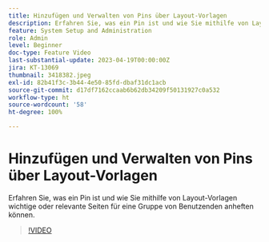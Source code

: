 ```yaml
---
title: Hinzufügen und Verwalten von Pins über Layout-Vorlagen
description: Erfahren Sie, was ein Pin ist und wie Sie mithilfe von Layout-Vorlagen wichtige oder relevante Seiten für eine Gruppe von Benutzenden anheften können.
feature: System Setup and Administration
role: Admin
level: Beginner
doc-type: Feature Video
last-substantial-update: 2023-04-19T00:00:00Z
jira: KT-13069
thumbnail: 3418382.jpeg
exl-id: 82b41f3c-3b44-4e50-85fd-dbaf31dc1acb
source-git-commit: d17df7162ccaab6b62db34209f50131927c0a532
workflow-type: ht
source-wordcount: '58'
ht-degree: 100%

---
```


# Hinzufügen und Verwalten von Pins über Layout-Vorlagen

Erfahren Sie, was ein Pin ist und wie Sie mithilfe von Layout-Vorlagen wichtige oder relevante Seiten für eine Gruppe von Benutzenden anheften können.

>[!VIDEO](https://video.tv.adobe.com/v/3418382/?quality=12&learn=on&enablevpops)
